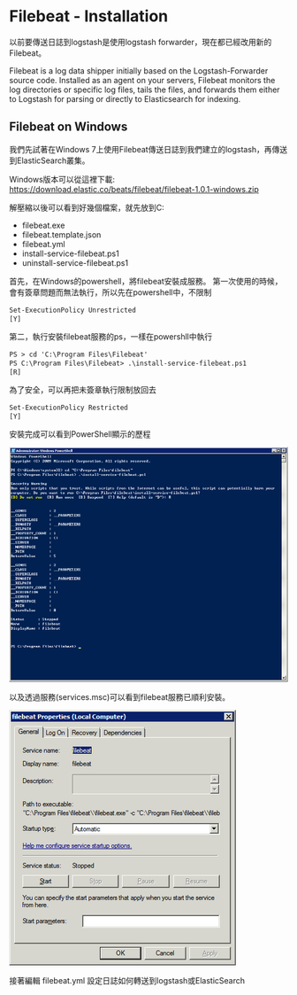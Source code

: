 # Filebeat - Installation

以前要傳送日誌到logstash是使用logstash forwarder，現在都已經改用新的Filebeat。

Filebeat is a log data shipper initially based on the Logstash-Forwarder source code. Installed as an agent on your servers, Filebeat monitors the log directories or specific log files, tails the files, and forwards them either to Logstash for parsing or directly to Elasticsearch for indexing.

## Filebeat on Windows

我們先試著在Windows 7上使用Filebeat傳送日誌到我們建立的logstash，再傳送到ElasticSearch叢集。

Windows版本可以從這裡下載:
https://download.elastic.co/beats/filebeat/filebeat-1.0.1-windows.zip

解壓縮以後可以看到好幾個檔案，就先放到C:

* filebeat.exe
* filebeat.template.json
* filebeat.yml
* install-service-filebeat.ps1
* uninstall-service-filebeat.ps1


首先，在Windows的powershell，將filebeat安裝成服務。
第一次使用的時候，會有簽章問題而無法執行，所以先在powershell中，不限制

    Set-ExecutionPolicy Unrestricted
    [Y]

第二，執行安裝filebeat服務的ps，一樣在powershll中執行

    PS > cd 'C:\Program Files\Filebeat'
    PS C:\Program Files\Filebeat> .\install-service-filebeat.ps1
    [R]

為了安全，可以再把未簽章執行限制放回去

    Set-ExecutionPolicy Restricted
    [Y]

安裝完成可以看到PowerShell顯示的歷程

![win7 powershell](install-filbeats-win7.png)

以及透過服務(services.msc)可以看到filebeat服務已順利安裝。

![Win7 filebeat](win7-filebeat.png)

接著編輯 filebeat.yml 設定日誌如何轉送到logstash或ElasticSearch

